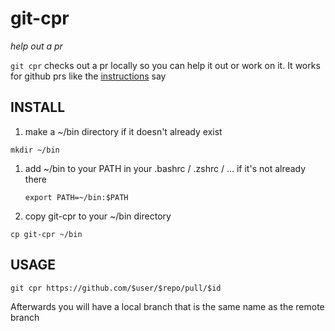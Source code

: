 # git-cpr
*help out a pr*

`git cpr` checks out a pr locally so you can help it out or work on it.
It works for github prs like the
[instructions](https://help.github.com/articles/checking-out-pull-requests-locally/) say

## INSTALL
1. make a ~/bin directory if it doesn't already exist

  `mkdir ~/bin`
1. add ~/bin to your PATH in your .bashrc / .zshrc / ... if it's not
   already there
   
   `export PATH=~/bin:$PATH`
1. copy git-cpr to your ~/bin directory

  `cp git-cpr ~/bin`

## USAGE
`git cpr https://github.com/$user/$repo/pull/$id`

Afterwards you will have a local branch that is the same name as the
remote branch
